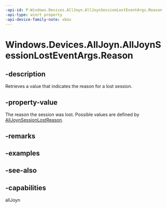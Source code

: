 ```yaml
---
-api-id: P:Windows.Devices.AllJoyn.AllJoynSessionLostEventArgs.Reason
-api-type: winrt property
-api-device-family-note: xbox
---
```


<!-- Property syntax
public Windows.Devices.AllJoyn.AllJoynSessionLostReason Reason { get; }
-->

# Windows.Devices.AllJoyn.AllJoynSessionLostEventArgs.Reason

## -description
Retrieves a value that indicates the reason for a lost session.

## -property-value
The reason the session was lost. Possible values are defined by [AllJoynSessionLostReason](alljoynsessionlostreason.md).

## -remarks

## -examples

## -see-also


## -capabilities
allJoyn
